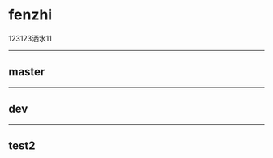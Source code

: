 # fenzhi
123123洒水11

---------
master
---------


----------
dev
----------

----------
test2
----------

